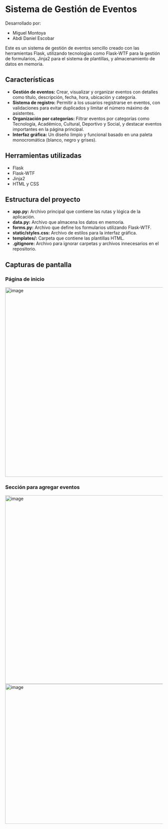 <h1>Sistema de Gestión de Eventos</h1>
<p>Desarrollado por:</p>
<ul>
    <li>Miguel Montoya</li>
    <li>Abdi Daniel Escobar</li>
</ul>
<p>Este es un sistema de gestión de eventos sencillo creado con las herramientas Flask, utilizando tecnologías como Flask-WTF para la gestión de formularios, Jinja2 para el sistema de plantillas, y almacenamiento de datos en memoria.</p>
    
<h2>Características</h2>
    <ul>
        <li><strong>Gestión de eventos:</strong> Crear, visualizar y organizar eventos con detalles como título, descripción, fecha, hora, ubicación y categoría.</li>
        <li><strong>Sistema de registro:</strong> Permitir a los usuarios registrarse en eventos, con validaciones para evitar duplicados y limitar el número máximo de asistentes.</li>
        <li><strong>Organización por categorías:</strong> Filtrar eventos por categorías como Tecnología, Académico, Cultural, Deportivo y Social, y destacar eventos importantes en la página principal.</li>
        <li><strong>Interfaz gráfica:</strong> Un diseño limpio y funcional basado en una paleta monocromática (blanco, negro y grises).</li>
    </ul>
<h2>Herramientas utilizadas</h2>
    <ul>
        <li>Flask</li>
        <li>Flask-WTF</li>
        <li>Jinja2</li>
        <li>HTML y CSS</li>
    </ul>  
<h2>Estructura del proyecto</h2>
    <ul>
        <li><strong>app.py:</strong> Archivo principal que contiene las rutas y lógica de la aplicación.</li>
        <li><strong>data.py:</strong> Archivo que almacena los datos en memoria.</li>
        <li><strong>forms.py:</strong> Archivo que define los formularios utilizando Flask-WTF.</li>
        <li><strong>static/styles.css:</strong> Archivo de estilos para la interfaz gráfica.</li>
        <li><strong>templates/:</strong> Carpeta que contiene las plantillas HTML.</li>
        <li><strong>.gitignore:</strong> Archivo para ignorar carpetas y archivos innecesarios en el repositorio.</li>
    </ul>
    
  <h2>Capturas de pantalla</h2>
  <h3>Página de inicio</h3>
<img width="1294" height="604" alt="image" src="https://github.com/user-attachments/assets/89cd3bfd-a47b-4f81-9cc9-b8d86ad313af" />
  <h3>Sección para agregar eventos</h3>
<img width="1344" height="601" alt="image" src="https://github.com/user-attachments/assets/fbbfacee-7e5a-48c0-9415-b371c4819cf0" />
<img width="1344" height="446" alt="image" src="https://github.com/user-attachments/assets/b3933651-0ef2-4497-bbb6-e6afb77cecf5" />


